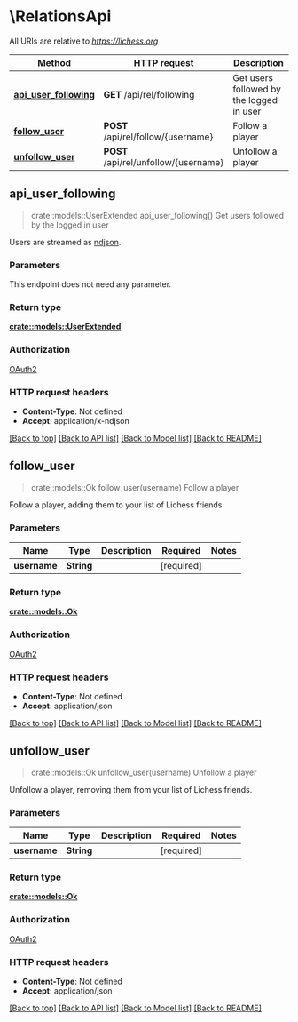 # \RelationsApi

All URIs are relative to *https://lichess.org*

Method | HTTP request | Description
------------- | ------------- | -------------
[**api_user_following**](RelationsApi.md#api_user_following) | **GET** /api/rel/following | Get users followed by the logged in user
[**follow_user**](RelationsApi.md#follow_user) | **POST** /api/rel/follow/{username} | Follow a player
[**unfollow_user**](RelationsApi.md#unfollow_user) | **POST** /api/rel/unfollow/{username} | Unfollow a player



## api_user_following

> crate::models::UserExtended api_user_following()
Get users followed by the logged in user

Users are streamed as [ndjson](#section/Introduction/Streaming-with-ND-JSON). 

### Parameters

This endpoint does not need any parameter.

### Return type

[**crate::models::UserExtended**](UserExtended.md)

### Authorization

[OAuth2](../README.md#OAuth2)

### HTTP request headers

- **Content-Type**: Not defined
- **Accept**: application/x-ndjson

[[Back to top]](#) [[Back to API list]](../README.md#documentation-for-api-endpoints) [[Back to Model list]](../README.md#documentation-for-models) [[Back to README]](../README.md)


## follow_user

> crate::models::Ok follow_user(username)
Follow a player

Follow a player, adding them to your list of Lichess friends. 

### Parameters


Name | Type | Description  | Required | Notes
------------- | ------------- | ------------- | ------------- | -------------
**username** | **String** |  | [required] |

### Return type

[**crate::models::Ok**](Ok.md)

### Authorization

[OAuth2](../README.md#OAuth2)

### HTTP request headers

- **Content-Type**: Not defined
- **Accept**: application/json

[[Back to top]](#) [[Back to API list]](../README.md#documentation-for-api-endpoints) [[Back to Model list]](../README.md#documentation-for-models) [[Back to README]](../README.md)


## unfollow_user

> crate::models::Ok unfollow_user(username)
Unfollow a player

Unfollow a player, removing them from your list of Lichess friends. 

### Parameters


Name | Type | Description  | Required | Notes
------------- | ------------- | ------------- | ------------- | -------------
**username** | **String** |  | [required] |

### Return type

[**crate::models::Ok**](Ok.md)

### Authorization

[OAuth2](../README.md#OAuth2)

### HTTP request headers

- **Content-Type**: Not defined
- **Accept**: application/json

[[Back to top]](#) [[Back to API list]](../README.md#documentation-for-api-endpoints) [[Back to Model list]](../README.md#documentation-for-models) [[Back to README]](../README.md)

